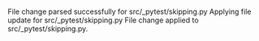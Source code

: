 File change parsed successfully for src/_pytest/skipping.py
Applying file update for src/_pytest/skipping.py
File change applied to src/_pytest/skipping.py.
